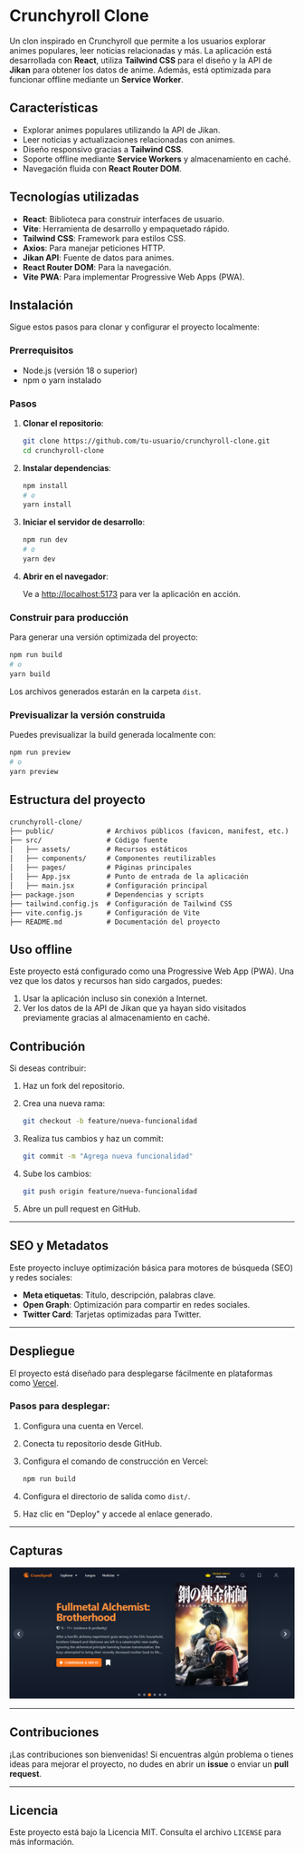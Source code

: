 # Crunchyroll Clone

Un clon inspirado en Crunchyroll que permite a los usuarios explorar animes populares, leer noticias relacionadas y más. La aplicación está desarrollada con **React**, utiliza **Tailwind CSS** para el diseño y la API de **Jikan** para obtener los datos de anime. Además, está optimizada para funcionar offline mediante un **Service Worker**.

## Características

- Explorar animes populares utilizando la API de Jikan.
- Leer noticias y actualizaciones relacionadas con animes.
- Diseño responsivo gracias a **Tailwind CSS**.
- Soporte offline mediante **Service Workers** y almacenamiento en caché.
- Navegación fluida con **React Router DOM**.

## Tecnologías utilizadas

- **React**: Biblioteca para construir interfaces de usuario.
- **Vite**: Herramienta de desarrollo y empaquetado rápido.
- **Tailwind CSS**: Framework para estilos CSS.
- **Axios**: Para manejar peticiones HTTP.
- **Jikan API**: Fuente de datos para animes.
- **React Router DOM**: Para la navegación.
- **Vite PWA**: Para implementar Progressive Web Apps (PWA).

## Instalación

Sigue estos pasos para clonar y configurar el proyecto localmente:

### Prerrequisitos

- Node.js (versión 18 o superior)
- npm o yarn instalado

### Pasos

1. **Clonar el repositorio**:

   ```bash
   git clone https://github.com/tu-usuario/crunchyroll-clone.git
   cd crunchyroll-clone
   ```

2. **Instalar dependencias**:

   ```bash
   npm install
   # o
   yarn install
   ```

3. **Iniciar el servidor de desarrollo**:

   ```bash
   npm run dev
   # o
   yarn dev
   ```

4. **Abrir en el navegador**:

   Ve a [http://localhost:5173](http://localhost:5173) para ver la aplicación en acción.

### Construir para producción

Para generar una versión optimizada del proyecto:

```bash
npm run build
# o
yarn build
```

Los archivos generados estarán en la carpeta `dist`.

### Previsualizar la versión construida

Puedes previsualizar la build generada localmente con:

```bash
npm run preview
# o
yarn preview
```

## Estructura del proyecto

```plaintext
crunchyroll-clone/
├── public/             # Archivos públicos (favicon, manifest, etc.)
├── src/                # Código fuente
│   ├── assets/         # Recursos estáticos
│   ├── components/     # Componentes reutilizables
│   ├── pages/          # Páginas principales
│   ├── App.jsx         # Punto de entrada de la aplicación
│   ├── main.jsx        # Configuración principal
├── package.json        # Dependencias y scripts
├── tailwind.config.js  # Configuración de Tailwind CSS
├── vite.config.js      # Configuración de Vite
├── README.md           # Documentación del proyecto
```

## Uso offline

Este proyecto está configurado como una Progressive Web App (PWA). Una vez que los datos y recursos han sido cargados, puedes:

1. Usar la aplicación incluso sin conexión a Internet.
2. Ver los datos de la API de Jikan que ya hayan sido visitados previamente gracias al almacenamiento en caché.

## Contribución

Si deseas contribuir:

1. Haz un fork del repositorio.
2. Crea una nueva rama:

   ```bash
   git checkout -b feature/nueva-funcionalidad
   ```

3. Realiza tus cambios y haz un commit:

   ```bash
   git commit -m "Agrega nueva funcionalidad"
   ```

4. Sube los cambios:

   ```bash
   git push origin feature/nueva-funcionalidad
   ```

5. Abre un pull request en GitHub.

---

## **SEO y Metadatos**

Este proyecto incluye optimización básica para motores de búsqueda (SEO) y redes sociales:

- **Meta etiquetas**: Título, descripción, palabras clave.
- **Open Graph**: Optimización para compartir en redes sociales.
- **Twitter Card**: Tarjetas optimizadas para Twitter.

---

## **Despliegue**

El proyecto está diseñado para desplegarse fácilmente en plataformas como [Vercel](https://vercel.com/).

### Pasos para desplegar:

1. Configura una cuenta en Vercel.
2. Conecta tu repositorio desde GitHub.
3. Configura el comando de construcción en Vercel:

   ```bash
   npm run build
   ```

4. Configura el directorio de salida como `dist/`.
5. Haz clic en "Deploy" y accede al enlace generado.

---

## **Capturas**

![Preview del proyecto](./public/perfil_logo.png)

---

## **Contribuciones**

¡Las contribuciones son bienvenidas! Si encuentras algún problema o tienes ideas para mejorar el proyecto, no dudes en abrir un **issue** o enviar un **pull request**.

---

## Licencia

Este proyecto está bajo la Licencia MIT. Consulta el archivo `LICENSE` para más información.
